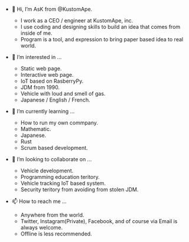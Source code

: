 - 👋 Hi, I’m AsK from @KustomApe.
  - I work as a CEO / engineer at KustomApe, inc.
  - I use coding and designing skills to build an idea that comes from inside of me.
  - Program is a tool, and expression to bring paper based idea to real world.

- 👀 I’m interested in ...
  - Static web page.
  - Interactive web page.
  - IoT based on RasberryPy.
  - JDM from 1990.
  - Vehicle with loud and smell of gas.
  - Japanese / English / French.

- 🌱 I’m currently learning ...
  - How to run my own commpany.
  - Mathematic.
  - Japanese.
  - Rust
  - Scrum based development.

- 💞️ I’m looking to collaborate on ...
  - Vehicle development.
  - Programming education teritory.
  - Vehicle tracking IoT based system.
  - Security teritory from avoiding from stolen JDM.

- 📫 How to reach me ...
  - Anywhere from the world.
  - Twitter, Instagram(Private), Facebook, and of course via Email is always welcome.
  - Offline is less recommended.

<!---
KustomApe/KustomApe is a ✨ special ✨ repository because its `README.md` (this file) appears on your GitHub profile.
You can click the Preview link to take a look at your changes.
--->
